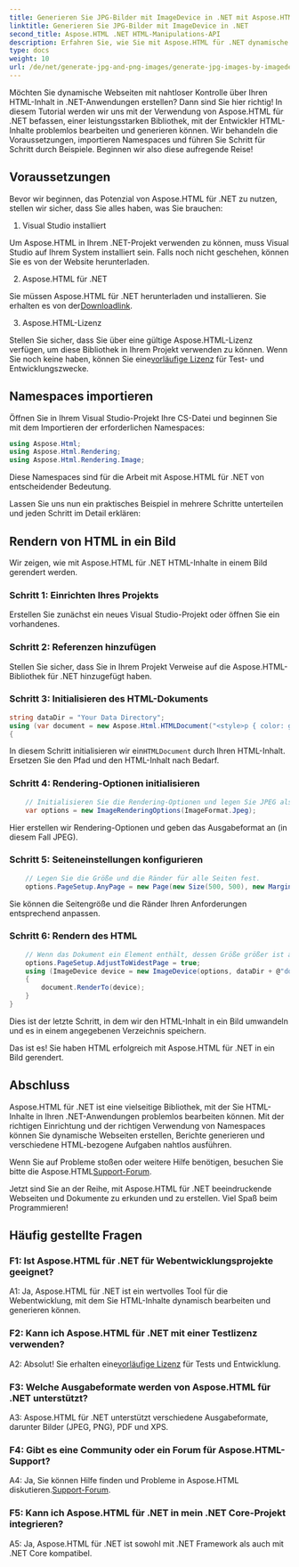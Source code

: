 ```yaml
---
title: Generieren Sie JPG-Bilder mit ImageDevice in .NET mit Aspose.HTML
linktitle: Generieren Sie JPG-Bilder mit ImageDevice in .NET
second_title: Aspose.HTML .NET HTML-Manipulations-API
description: Erfahren Sie, wie Sie mit Aspose.HTML für .NET dynamische Webseiten erstellen. Dieses Schritt-für-Schritt-Tutorial behandelt Voraussetzungen, Namespaces und das Rendern von HTML in Bilder.
type: docs
weight: 10
url: /de/net/generate-jpg-and-png-images/generate-jpg-images-by-imagedevice/
---
```


Möchten Sie dynamische Webseiten mit nahtloser Kontrolle über Ihren HTML-Inhalt in .NET-Anwendungen erstellen? Dann sind Sie hier richtig! In diesem Tutorial werden wir uns mit der Verwendung von Aspose.HTML für .NET befassen, einer leistungsstarken Bibliothek, mit der Entwickler HTML-Inhalte problemlos bearbeiten und generieren können. Wir behandeln die Voraussetzungen, importieren Namespaces und führen Sie Schritt für Schritt durch Beispiele. Beginnen wir also diese aufregende Reise!

## Voraussetzungen

Bevor wir beginnen, das Potenzial von Aspose.HTML für .NET zu nutzen, stellen wir sicher, dass Sie alles haben, was Sie brauchen:

1. Visual Studio installiert

Um Aspose.HTML in Ihrem .NET-Projekt verwenden zu können, muss Visual Studio auf Ihrem System installiert sein. Falls noch nicht geschehen, können Sie es von der Website herunterladen.

2. Aspose.HTML für .NET

 Sie müssen Aspose.HTML für .NET herunterladen und installieren. Sie erhalten es von der[Downloadlink](https://releases.aspose.com/html/net/).

3. Aspose.HTML-Lizenz

Stellen Sie sicher, dass Sie über eine gültige Aspose.HTML-Lizenz verfügen, um diese Bibliothek in Ihrem Projekt verwenden zu können. Wenn Sie noch keine haben, können Sie eine[vorläufige Lizenz](https://purchase.aspose.com/temporary-license/) für Test- und Entwicklungszwecke.

## Namespaces importieren

Öffnen Sie in Ihrem Visual Studio-Projekt Ihre CS-Datei und beginnen Sie mit dem Importieren der erforderlichen Namespaces:

```csharp
using Aspose.Html;
using Aspose.Html.Rendering;
using Aspose.Html.Rendering.Image;
```

Diese Namespaces sind für die Arbeit mit Aspose.HTML für .NET von entscheidender Bedeutung.

Lassen Sie uns nun ein praktisches Beispiel in mehrere Schritte unterteilen und jeden Schritt im Detail erklären:

## Rendern von HTML in ein Bild

Wir zeigen, wie mit Aspose.HTML für .NET HTML-Inhalte in einem Bild gerendert werden.

### Schritt 1: Einrichten Ihres Projekts

Erstellen Sie zunächst ein neues Visual Studio-Projekt oder öffnen Sie ein vorhandenes.

### Schritt 2: Referenzen hinzufügen

Stellen Sie sicher, dass Sie in Ihrem Projekt Verweise auf die Aspose.HTML-Bibliothek für .NET hinzugefügt haben.

### Schritt 3: Initialisieren des HTML-Dokuments

```csharp
string dataDir = "Your Data Directory";
using (var document = new Aspose.Html.HTMLDocument("<style>p { color: green; }</style><p>my first paragraph</p>", @"c:\work\"))
{
```

 In diesem Schritt initialisieren wir ein`HTMLDocument` durch Ihren HTML-Inhalt. Ersetzen Sie den Pfad und den HTML-Inhalt nach Bedarf.

### Schritt 4: Rendering-Optionen initialisieren

```csharp
    // Initialisieren Sie die Rendering-Optionen und legen Sie JPEG als Ausgabeformat fest
    var options = new ImageRenderingOptions(ImageFormat.Jpeg);
```

Hier erstellen wir Rendering-Optionen und geben das Ausgabeformat an (in diesem Fall JPEG).

### Schritt 5: Seiteneinstellungen konfigurieren

```csharp
    // Legen Sie die Größe und die Ränder für alle Seiten fest.
    options.PageSetup.AnyPage = new Page(new Size(500, 500), new Margin(50, 50, 50, 50));
```

Sie können die Seitengröße und die Ränder Ihren Anforderungen entsprechend anpassen.

### Schritt 6: Rendern des HTML

```csharp
    // Wenn das Dokument ein Element enthält, dessen Größe größer ist als die durch den Benutzer vordefinierte Seitengröße, werden die Ausgabeseiten angepasst.
    options.PageSetup.AdjustToWidestPage = true;
    using (ImageDevice device = new ImageDevice(options, dataDir + @"document_out.jpg"))
    {
        document.RenderTo(device);
    }
}
```

Dies ist der letzte Schritt, in dem wir den HTML-Inhalt in ein Bild umwandeln und es in einem angegebenen Verzeichnis speichern.

Das ist es! Sie haben HTML erfolgreich mit Aspose.HTML für .NET in ein Bild gerendert.

## Abschluss

Aspose.HTML für .NET ist eine vielseitige Bibliothek, mit der Sie HTML-Inhalte in Ihren .NET-Anwendungen problemlos bearbeiten können. Mit der richtigen Einrichtung und der richtigen Verwendung von Namespaces können Sie dynamische Webseiten erstellen, Berichte generieren und verschiedene HTML-bezogene Aufgaben nahtlos ausführen.

 Wenn Sie auf Probleme stoßen oder weitere Hilfe benötigen, besuchen Sie bitte die Aspose.HTML[Support-Forum](https://forum.aspose.com/).

Jetzt sind Sie an der Reihe, mit Aspose.HTML für .NET beeindruckende Webseiten und Dokumente zu erkunden und zu erstellen. Viel Spaß beim Programmieren!

## Häufig gestellte Fragen

### F1: Ist Aspose.HTML für .NET für Webentwicklungsprojekte geeignet?
   
A1: Ja, Aspose.HTML für .NET ist ein wertvolles Tool für die Webentwicklung, mit dem Sie HTML-Inhalte dynamisch bearbeiten und generieren können.

### F2: Kann ich Aspose.HTML für .NET mit einer Testlizenz verwenden?
   
 A2: Absolut! Sie erhalten eine[vorläufige Lizenz](https://purchase.aspose.com/temporary-license/) für Tests und Entwicklung.

### F3: Welche Ausgabeformate werden von Aspose.HTML für .NET unterstützt?
   
A3: Aspose.HTML für .NET unterstützt verschiedene Ausgabeformate, darunter Bilder (JPEG, PNG), PDF und XPS.

### F4: Gibt es eine Community oder ein Forum für Aspose.HTML-Support?
   
 A4: Ja, Sie können Hilfe finden und Probleme in Aspose.HTML diskutieren.[Support-Forum](https://forum.aspose.com/).

### F5: Kann ich Aspose.HTML für .NET in mein .NET Core-Projekt integrieren?

A5: Ja, Aspose.HTML für .NET ist sowohl mit .NET Framework als auch mit .NET Core kompatibel.
